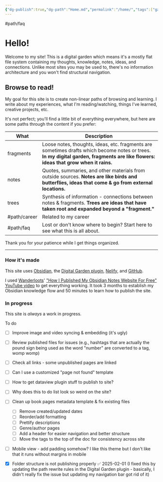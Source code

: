 ```yaml
---
{"dg-publish":true,"dg-path":"Home.md","permalink":"/home/","tags":["gardenEntry"],"created":"2025-01-31T21:53:03.686-05:00","updated":"2025-02-01T01:11:48.607-05:00"}
---
```


#path/faq

# Hello!
Welcome to my site! This is a digital garden which means it's a mostly flat file system containing my thoughts, knowledge, notes, ideas, and connections. Unlike most sites you may be used to, there's no information architecture and you won't find structural navigation.

## Browse to read!
My goal for this site is to create non-linear paths of browsing and learning. I write about my experiences, what I'm reading/watching, things I've learned, creative projects, etc. 

It's not perfect; you'll find a little bit of everything everywhere, but here are some paths through the content if you prefer:

| What         | Description                                                                                                                                                                         |
| ------------ | ----------------------------------------------------------------------------------------------------------------------------------------------------------------------------------- |
| fragments    | Loose notes, thoughts, ideas, etc. fragments are sometimes drafts which become notes or trees. **In my digital garden, fragments are like flowers: ideas that grow when it rains.** |
| notes        | Quotes, summaries, and other materials from outside sources. **Notes are like birds and butterflies, ideas that come & go from external locations.**                                |
| trees        | Synthesis of information - connections between notes & fragments. **Trees are ideas that have taken root and expanded beyond a "fragment."**                                        |
| #path/career | Related to my career                                                                                                                                                                |
| #path/faq    | Lost or don't know where to begin? Start here to see what this is all about.                                                                                                        |

Thank you for your patience while I get things organized.

---

### How it's made
This site uses [Obsidian](http://obsidian.md), the [Digital Garden plugin](https://dg-docs.ole.dev/), [Nelify](http://netlify.com), and [GitHub](https://github.com/). 

I used [Wanderloots](https://wanderloots.xyz/)' ["How I Published My Obsidian Notes Website For Free" YouTube video](https://www.youtube.com/watch?v=7f8e5IiUkeo) to get everything working. It took 3 months to establish my Obsidian knowledge flow and 50 minutes to learn how to publish the site.
### In progress

This site is *always* a work in progress.

To do 
- [ ] Improve image and video syncing & embedding (it's ugly)
- [ ] Review published files for issues (e.g., hashtags that are actually the pound sign being used as the word "number" are converted to a tag, womp womp)
- [ ] Check all links - some unpublished pages are linked
- [ ] Can I use a customized "page not found" template 
- [ ] How to get dataview plugin stuff to publish to site?
- [ ] Why does this to do list look so weird on the site?

- [ ] Clean up book pages metadata template & fix existing files
	- [ ] Remove created/updated dates
	- [ ] Reorder/add formatting
	- [ ] Prettify descriptions
	- [ ] Genre/author pages
	- [ ] Add a header for easier navigation and better structure
	- [ ] Move the tags to the top of the doc for consistency across site

- [ ] Mobile view - add padding somehow? I like this theme but I don't like that it runs without margins in mobile 
- [x] Folder structure is not publishing properly ✅ 2025-02-01 (I fixed this by updating the path rewrite rules in the Digital Garden plugin - basically, I didn't really fix the issue but updating my navigation bar got rid of it)